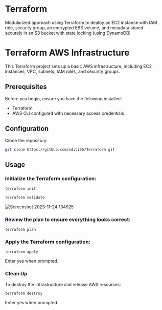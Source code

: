 # Terraform

Modularized approach using Terraform to deploy an EC2 instance with IAM role, security group, an encrypted EBS volume, and metadata stored securely in an S3 bucket with state locking (using DynamoDB)

# Terraform AWS Infrastructure

This Terraform project sets up a basic AWS infrastructure, including EC2 instances, VPC, subnets, IAM roles, and security groups.

## Prerequisites

Before you begin, ensure you have the following installed:

- Terraform 
- AWS CLI configured with necessary access credentials

## Configuration

Clone the repository:

   ```bash
   git clone https://github.com/aditi55/Terraform.git
```

## Usage

### Initialize the Terraform configuration:

```bash
terraform init

terraform validate
```

![Screenshot 2023-11-24 134925](https://github.com/aditi55/Terraform/assets/67974030/e7a7633d-91a3-4e20-b383-e3397946e52f)

### Review the plan to ensure everything looks correct:
```
terraform plan
```

### Apply the Terraform configuration:

```
terraform apply
```
Enter yes when prompted.

  
### Clean Up
To destroy the infrastructure and release AWS resources:

```
terraform destroy
```
Enter yes when prompted.
